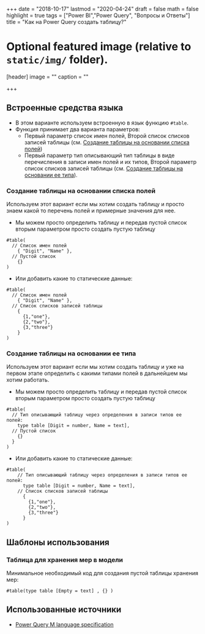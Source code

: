+++
date = "2018-10-17"
lastmod = "2020-04-24"
draft = false
math = false
highlight = true
tags = ["Power BI","Power Query", "Вопросы и Ответы"]
title = "Как на Power Query создать таблицу?"
# Optional featured image (relative to `static/img/` folder).
[header]
image = ""
caption = ""

+++
## Встроенные средства языка

* В этом варианте используем встроенную в язык функцию `#table`.
* Функция принимает два варианта параметров:
  * Первый параметр список имен полей, Второй список списков записей таблицы (см. [Создание таблицы на основании списка полей](#fromFielList))
  * Первый параметр тип описывающий тип таблицы в виде перечисления в записи имен полей и их типов, Второй параметр список списков записей таблицы (см. [Создание таблицы на основании ее типа](#fromTableType)).  

<a name="fromFielList"></a>

### Создание таблицы на основании списка полей

Используем этот вариант если мы хотим создать таблицу и просто знаем какой то перечень полей и примерные значения для нее.


* Мы можем просто определить таблицу и передав пустой список вторым параметром просто создать пустую таблицу

```
#table(
  // Список имен полей 
    { "Digit", "Name" },
  // Пустой список
    {} 
)
```
* Или добавить какие то статические данные:

```
#table(
  // Список имен полей 
    { "Digit", "Name" },
  // Список списков записей таблицы
    {
      {1,"one"}, 
      {2,"two"}, 
      {3,"three"}
    } 
)
```

<a name="fromTableType"></a>

### Создание таблицы на основании ее типа

Используем этот вариант если мы хотим создать таблицу и уже на первом этапе определить с какими типами полей в дальнейшем мы хотим работать.

* Мы можем просто определить таблицу и передав пустой список вторым параметром просто создать пустую таблицу

```
#table(
  // Тип описывающий таблицу через определения в записи типов ее полей:
    type table [Digit = number, Name = text], 
  // Пустой список
    {}
  } 
)
```
* Или добавить какие то статические данные:

```
#table(
    // Тип описывающий таблицу через определения в записи типов ее полей:
      type table [Digit = number, Name = text], 
    // Список списков записей таблицы
      {
        {1,"one"}, 
        {2,"two"}, 
        {3,"three"}
      } 
)
```

## Шаблоны использования

### Таблица для хранения мер в модели

Минимальное необходимый код для создания пустой таблицы хранения мер:

```
#table(type table [Empty = text] , {} )
```


## Использованные источники
* [Power Query M language specification](https://msdn.microsoft.com/en-us/query-bi/m/power-query-m-language-specification)
